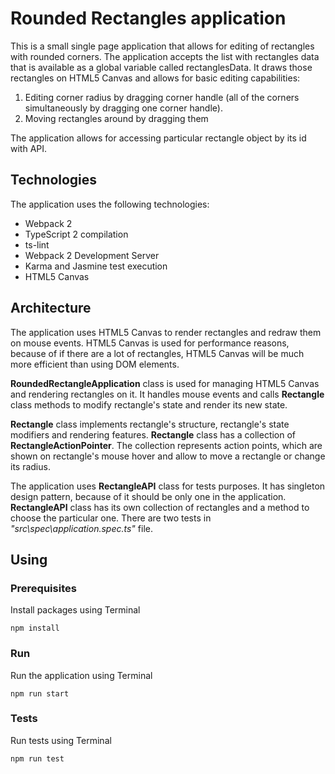 # Rounded Rectangles application
This is a small single page application that allows for editing of rectangles with rounded corners.
The application accepts the list with rectangles data that is available as a global variable called rectanglesData. It draws those rectangles on HTML5 Canvas and allows for basic editing capabilities:
1. Editing corner radius by dragging corner handle (all of the corners simultaneously by dragging one corner handle). 
2. Moving rectangles around by dragging them

The application allows for accessing particular rectangle object by its id with API.

## Technologies
The application uses the following technologies:
 - Webpack 2
 - TypeScript 2 compilation
 - ts-lint
 - Webpack 2 Development Server
 - Karma and Jasmine test execution
 - HTML5 Canvas

 ## Architecture
 The application uses HTML5 Canvas to render rectangles and redraw them on mouse events. HTML5 Canvas is used for performance reasons, because of if there are a lot of rectangles, HTML5 Canvas will be much more efficient than using DOM elements.

 **RoundedRectangleApplication** class is used for managing HTML5 Canvas and rendering rectangles on it. It handles mouse events and calls **Rectangle** class methods to modify rectangle's state and render its new state.

 **Rectangle** class implements rectangle's structure, rectangle's state modifiers and rendering features. **Rectangle** class has a collection of **RectangleActionPointer**. The collection represents action points, which are shown on rectangle's mouse hover and allow to move a rectangle or change its radius.

 The application uses **RectangleAPI** class for tests purposes. It has singleton design pattern, because of it should be only one in the application. **RectangleAPI** class has its own collection of rectangles and a method to choose the particular one. There are two tests in _"src\spec\application.spec.ts"_ file.

 ## Using
### Prerequisites
Install packages using Terminal

`npm install`

### Run
Run the application using Terminal

`npm run start`

### Tests

Run tests using Terminal

`npm run test`